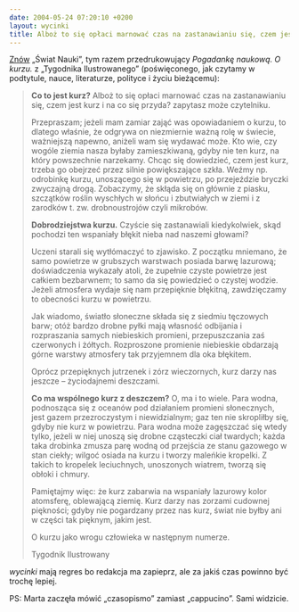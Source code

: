 ```yaml
---
date: 2004-05-24 07:20:10 +0200
layout: wycinki
title: Alboż to się opłaci marnować czas na zastanawianiu się, czem jest kurz i na co się przyda?
---
```


[Znów](/piszacy-wykonywa-ruchy 'Piszący wykonywa ruchy, odstępy uskutecznia motor') „Świat Nauki”, tym razem przedrukowujący <cite>Pogadankę naukową. O kurzu.</cite> z „Tygodnika Ilustrowanego” (poświęconego, jak czytamy w podtytule, nauce, literaturze, polityce i życiu bieżącemu):

> **Co to jest kurz?** Alboż to się opłaci marnować czas na zastanawianiu się, czem jest kurz i na co się przyda? zapytasz może czytelniku.
>
> Przepraszam; jeżeli mam zamiar zająć was opowiadaniem o kurzu, to dlatego właśnie, że odgrywa on niezmiernie ważną rolę w świecie, ważniejszą napewno, aniżeli wam się wydawać może. Kto wie, czy wogóle ziemia nasza byłaby zamieszkiwaną, gdyby nie ten kurz, na który powszechnie narzekamy. Chcąc się dowiedzieć, czem jest kurz, trzeba go obejrzeć przez silnie powiększające szkła. Weźmy np. odrobinkę kurzu, unoszącego się w powietrzu, po przejeździe bryczki zwyczajną drogą. Zobaczymy, że skłąda się on głównie z piasku, szczątków roślin wyschłych w słońcu i zbutwiałych w ziemi i z zarodków t. zw. drobnoustrojów czyli mikrobów.
>
> **Dobrodziejstwa kurzu.** Czyście się zastanawiali kiedykolwiek, skąd pochodzi ten wspaniały błękit nieba nad naszemi głowami?
>
> Uczeni starali się wytłómaczyć to zjawisko. Z początku mniemano, że samo powietrze w grubszych warstwach posiada barwę lazurową; doświadczenia wykazały atoli, że zupełnie czyste powietrze jest całkiem bezbarwnem; to samo da się powiedzieć o czystej wodzie. Jeżeli atmosfera wydaje się nam przepięknie błękitną, zawdzięczamy to obecności kurzu w powietrzu.
>
> Jak wiadomo, światło słoneczne składa się z siedmiu tęczowych barw; otóż bardzo drobne pyłki mają własność odbijania i rozpraszania samych niebieskich promieni, przepuszczania zaś czerwonych i żółtych. Rozproszone promienie niebieskie obdarzają górne warstwy atmosfery tak przyjemnem dla oka błękitem.
>
> Oprócz przepięknych jutrzenek i zórz wieczornych, kurz darzy nas jeszcze – życiodajnemi deszczami.
>
> **Co ma wspólnego kurz z deszczem?** O, ma i to wiele. Para wodna, podnosząca się z oceanów pod działaniem promieni słonecznych, jest gazem przezroczystym i niewidzialnym; gaz ten nie skropliłby się, gdyby nie kurz w powietrzu. Para wodna może zagęszczać się wtedy tylko, jeżeli w niej unoszą się drobne cząsteczki ciał twardych; każda taka drobinka zmusza parę wodną od przejścia ze stanu gazowego w stan ciekły; wilgoć osiada na kurzu i tworzy maleńkie kropelki. Z takich to kropelek leciuchnych, unoszonych wiatrem, tworzą się obłoki i chmury.
>
> Pamiętajmy więc: że kurz zabarwia na wspaniały lazurowy kolor atomsferę, oblewającą ziemię. Kurz darzy nas zorzami cudownej piękności; gdyby nie pogardzany przez nas kurz, świat nie byłby ani w części tak pięknym, jakim jest.
>
> O kurzu jako wrogu człowieka w następnym numerze.
>
> Tygodnik Ilustrowany

<cite>wycinki</cite> mają regres bo redakcja ma zapieprz, ale za jakiś czas powinno być trochę lepiej.

PS: Marta zaczęła mówić „czasopismo” zamiast „cappucino”. Sami widzicie.
